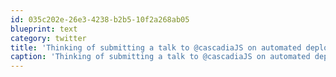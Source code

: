 ```yaml
---
id: 035c202e-26e3-4238-b2b5-10f2a268ab05
blueprint: text
category: twitter
title: 'Thinking of submitting a talk to @cascadiaJS on automated deploy/testing with node,mocha,TeamCity,Heroku,EC2. Any interest?'
caption: 'Thinking of submitting a talk to @cascadiaJS on automated deploy/testing with node,mocha,TeamCity,Heroku,EC2. Any interest?'
---
```

